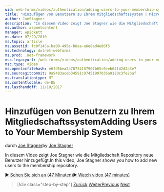 ```yaml
---
uid: web-forms/videos/authentication/adding-users-to-your-membership-system
title: "Hinzufügen von Benutzern zu Ihrem Mitgliedschaftssystem | Microsoft Docs"
author: JoeStagner
description: "In diesem Video zeigt Joe Stagner wie die Mitgliedschaft Repository neue Benutzer hinzugefügt."
ms.author: aspnetcontent
manager: wpickett
ms.date: 07/29/2010
ms.topic: article
ms.assetid: fc0f145a-ba00-495e-b8aa-a6e8ad4e80f5
ms.technology: dotnet-webforms
ms.prod: .net-framework
msc.legacyurl: /web-forms/videos/authentication/adding-users-to-your-membership-system
msc.type: video
ms.openlocfilehash: e6fd5bea2a78734187907b65c0eeb64f42d2a3e7
ms.sourcegitcommit: 9a9483aceb34591c97451997036a9120c3fe2baf
ms.translationtype: MT
ms.contentlocale: de-DE
ms.lasthandoff: 11/10/2017
---
```

<a name="adding-users-to-your-membership-system"></a><span data-ttu-id="53078-103">Hinzufügen von Benutzern zu Ihrem Mitgliedschaftssystem</span><span class="sxs-lookup"><span data-stu-id="53078-103">Adding Users to Your Membership System</span></span>
====================
<span data-ttu-id="53078-104">durch [Joe Stagner](https://github.com/JoeStagner)</span><span class="sxs-lookup"><span data-stu-id="53078-104">by [Joe Stagner](https://github.com/JoeStagner)</span></span>

<span data-ttu-id="53078-105">In diesem Video zeigt Joe Stagner wie die Mitgliedschaft Repository neue Benutzer hinzugefügt.</span><span class="sxs-lookup"><span data-stu-id="53078-105">In this video, Joe Stagner shows you how to add new users to the membership repository.</span></span>

[<span data-ttu-id="53078-106">&#9654; Sehen Sie sich an (47 Minuten)</span><span class="sxs-lookup"><span data-stu-id="53078-106">&#9654; Watch video (47 minutes)</span></span>](https://channel9.msdn.com/Blogs/ASP-NET-Site-Videos/adding-users-to-your-membership-system)

>[!div class="step-by-step"]
<span data-ttu-id="53078-107">[Zurück](validating-users-with-the-login-control.md)
[Weiter](logging-users-into-your-membership-system.md)</span><span class="sxs-lookup"><span data-stu-id="53078-107">[Previous](validating-users-with-the-login-control.md)
[Next](logging-users-into-your-membership-system.md)</span></span>
